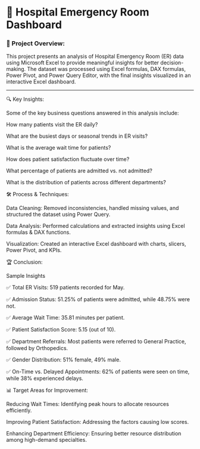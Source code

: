 # 🏥 Hospital Emergency Room Dashboard


### 🚀 Project Overview:


This project presents an analysis of Hospital Emergency Room (ER) data using Microsoft Excel to provide meaningful insights for better decision-making. The dataset was processed using Excel formulas, DAX formulas, Power Pivot, and Power Query Editor, with the final insights visualized in an interactive Excel dashboard.

---




🔍 Key Insights:

Some of the key business questions answered in this analysis include:

How many patients visit the ER daily?

What are the busiest days or seasonal trends in ER visits?

What is the average wait time for patients?

How does patient satisfaction fluctuate over time?

What percentage of patients are admitted vs. not admitted?

What is the distribution of patients across different departments?




🛠 Process & Techniques:

Data Cleaning: Removed inconsistencies, handled missing values, and structured the dataset using Power Query.

Data Analysis: Performed calculations and extracted insights using Excel formulas & DAX functions.

Visualization: Created an interactive Excel dashboard with charts, slicers, Power Pivot, and KPIs.




🏆 Conclusion:

Sample Insights

✅ Total ER Visits: 519 patients recorded for May.

✅ Admission Status: 51.25% of patients were admitted, while 48.75% were not.

✅ Average Wait Time: 35.81 minutes per patient.

✅ Patient Satisfaction Score: 5.15 (out of 10).

✅ Department Referrals: Most patients were referred to General Practice, followed by Orthopedics.

✅ Gender Distribution: 51% female, 49% male.

✅ On-Time vs. Delayed Appointments: 62% of patients were seen on time, while 38% experienced delays.




📊 Target Areas for Improvement:

Reducing Wait Times: Identifying peak hours to allocate resources efficiently.

Improving Patient Satisfaction: Addressing the factors causing low scores.

Enhancing Department Efficiency: Ensuring better resource distribution among high-demand specialties.



